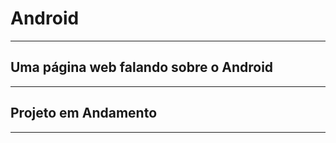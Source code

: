 <h1>Android</h1>
<hr>
<h2>Uma página web falando sobre o Android</h2>
<hr>
<h2>Projeto em Andamento</h2>
<hr>
